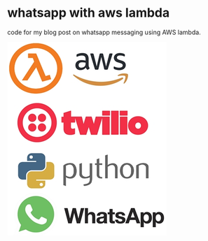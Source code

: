 # whatsapp with aws lambda
code for my blog post on whatsapp messaging using AWS lambda.

![Technology stack used](tech_used.jpeg)
